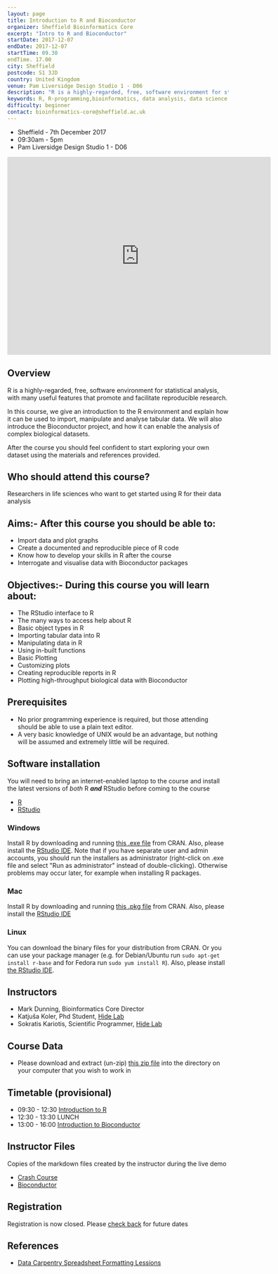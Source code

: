 ```yaml
---
layout: page
title: Introduction to R and Bioconductor
organizer: Sheffield Bioinformatics Core
excerpt: "Intro to R and Bioconductor"
startDate: 2017-12-07
endDate: 2017-12-07
startTime: 09.30
endTime. 17.00
city: Sheffield
postcode: S1 3JD
country: United Kingdom
venue: Pam Liversidge Design Studio 1 - D06
description: "R is a highly-regarded, free, software environment for statistical analysis, with many useful features that promote and facilitate reproducible research. In this course, we give an introduction to the R environment and explain how it can be used to import, manipulate and analyse tabular data. We will also introduce the Bioconductor project, and how it can enable the analysis of complex biological datasets. After the course you should feel confident to start exploring your own dataset using the materials and references provided."
keywords: R, R-programming,bioinformatics, data analysis, data science
difficulty: beginner
contact: bioinformatics-core@sheffield.ac.uk
---
```


- Sheffield - 7th December 2017
- 09:30am - 5pm
- Pam Liversidge Design Studio 1 - D06

<iframe src="https://www.google.com/maps/embed?pb=!1m14!1m8!1m3!1d9519.181464571486!2d-1.4777067!3d53.3827108!3m2!1i1024!2i768!4f13.1!3m3!1m2!1s0x0%3A0x60e5580cdf19b137!2sPam+Liversidge+Building!5e0!3m2!1sen!2suk!4v1510862811609" width="600" height="450" frameborder="0" style="border:0" allowfullscreen></iframe>

## Overview

R is a highly-regarded, free, software environment for statistical analysis, with many useful features that promote and facilitate reproducible research.

In this course, we give an introduction to the R environment and explain how it can be used to import, manipulate and analyse tabular data. We will also introduce the Bioconductor project, and how it can enable the analysis of complex biological datasets.

After the course you should feel confident to start exploring your own dataset using the materials and references provided. 

## Who should attend this course?

Researchers in life sciences who want to get started using R for their data analysis

## Aims:- After this course you should be able to:

- Import data and plot graphs
- Create a documented and reproducible piece of R code
- Know how to develop your skills in R after the course
- Interrogate and visualise data with Bioconductor packages

## Objectives:- During this course you will learn about:

- The RStudio interface to R
- The many ways to access help about R
- Basic object types in R
- Importing tabular data into R
- Manipulating data in R
- Using in-built functions
- Basic Plotting
- Customizing plots
- Creating reproducible reports in R
- Plotting high-throughput biological data with Bioconductor


## Prerequisites

- No prior programming experience is required, but those attending should be able to use a plain text editor.
- A very basic knowledge of UNIX would be an advantage, but nothing will be assumed and extremely little will be required.

## Software installation

You will need to bring an internet-enabled laptop to the course and install the latest versions of *both* R ***and*** RStudio before coming to the course

- [R](https://cran.r-project.org/)
- [RStudio](https://www.rstudio.com/products/rstudio/download/#download)

### Windows

Install R by downloading and running [this .exe file](http://cran.r-project.org/bin/windows/base/release.htm) from CRAN. Also, please install the [RStudio IDE](http://www.rstudio.com/ide/download/desktop). Note that if you have separate user and admin accounts, you should run the installers as administrator (right-click on .exe file and select "Run as administrator" instead of double-clicking). Otherwise problems may occur later, for example when installing R packages.

### Mac

Install R by downloading and running [this .pkg file](http://cran.r-project.org/bin/macosx/R-latest.pkg) from CRAN. Also, please install the [RStudio IDE](http://www.rstudio.com/ide/download/desktop) 

### Linux

You can download the binary files for your distribution from CRAN. Or you can use your package manager (e.g. for Debian/Ubuntu run `sudo apt-get install r-base` and for Fedora run `sudo yum install R`). Also, please install [the RStudio IDE](http://www.rstudio.com/ide/download/desktop). 


## Instructors

- Mark Dunning, Bioinformatics Core Director
- Katjuša Koler, Phd Student, [Hide Lab](https://hidelab.wordpress.com/)
- Sokratis Kariotis, Scientific Programmer, [Hide Lab](https://hidelab.wordpress.com/)

## Course Data

- Please download and extract (un-zip) [this zip file](r-introduction-2017-12-07.zip) into the directory on your computer that you wish to work in

## Timetable (provisional)

- 09:30 - 12:30 [Introduction to R](https://bioinformatics-core-shared-training.github.io/r-crash-course/crash-course.nb.html)
- 12:30 - 13:30 LUNCH
- 13:00 - 16:00 [Introduction to Bioconductor](https://bioinformatics-core-shared-training.github.io/bioc-introduction/bioc-intro.nb.html)

## Instructor Files

Copies of the markdown files created by the instructor during the live demo

- [Crash Course](2017-12-07-crash-course-instructor.Rmd)
- [Bioconductor](2017-12-07-bioc-intro-instructor.Rmd)

## Registration 

Registration is now closed. Please [check back](http://sbc.shef.ac.uk//training/) for future dates

## References

- [Data Carpentry Spreadsheet Formatting Lessions](http://www.datacarpentry.org/spreadsheet-ecology-lesson/)
